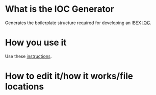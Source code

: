 # What is the IOC Generator

Generates the boilerplate structure required for developing an IBEX [IOC](https://github.com/ISISComputingGroup/ibex_developers_manual/wiki/IOCs).

# How you use it

Use these [instructions](https://github.com/ISISComputingGroup/IBEX_device_generator).

# How to edit it/how it works/file locations

